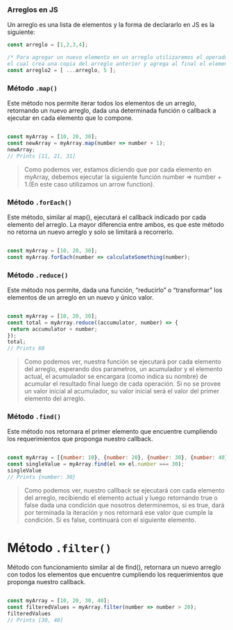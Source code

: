### Arreglos en JS

Un arreglo es una lista de elementos y la forma de declararlo en JS es la siguiente:

```javascript
const arreglo = [1,2,3,4];

/* Para agregar un nuevo elemento en un arreglo utilizaremos el operador spread
el cual crea una copia del arreglo anterior y agrega al final el elemento que coloques. */
const arreglo2 = [ ...arreglo, 5 ];

```

### Método `.map()`

Este método nos permite iterar todos los elementos de un arreglo, retornando un nuevo arreglo,
dada una determinada función o callback a ejecutar en cada elemento que lo compone.

```javascript

const myArray = [10, 20, 30];
const newArray = myArray.map(number => number + 1);
newArray;
// Prints [11, 21, 31]
```

> Como podemos ver, estamos diciendo que por cada elemento en myArray, debemos ejecutar la siguiente función number => number + 1.(En este caso utilizamos un arrow function).


### Método `.forEach()`

Este método, similar al map(), ejecutará el callback indicado por cada elemento del arreglo.
La mayor diferencia entre ambos, es que este método no retorna un nuevo arreglo y solo se limitará a recorrerlo.

```javascript

const myArray = [10, 20, 30];
const myArray.forEach(number => calculateSomething(number);
```

### Método `.reduce()`

Este método nos permite, dada una función, “reducirlo” o “transformar” los elementos de un arreglo en un nuevo y único valor.

```javascript

const myArray = [10, 20, 30];
const total = myArray.reduce((accumulator, number) => {
 return accumulator + number;
});
total;
// Prints 60
```

> Como podemos ver, nuestra función se ejecutará por cada elemento del arreglo, esperando dos parametros,
un acumulador y el elemento actual, el acumulador se encargara (como indica su nombre) de acumular el resultado final
luego de cada operación. Si no se provee un valor inicial al acumulador,
su valor inicial será el valor del primer elemento del arreglo.

### Método `.find()`

Este método nos retornara el primer elemento que encuentre cumpliendo los requerimientos que proponga nuestro callback.

```javascript

const myArray = [{number: 10}, {number: 20}, {number: 30}, {number: 40}];
const singleValue = myArray.find(el => el.number === 30);
singleValue
// Prints {number: 30}
```

> Como podemos ver, nuestro callback se ejecutará con cada elemento del arreglo, recibiendo 
el elemento actual y luego retornando true o false dada una condición que nosotros determinemos, 
si es true, dará por terminada la iteración y nos retornará ese valor que cumple la condición. Si es false, 
continuará con el siguiente elemento.

# Método `.filter()`

Método con funcionamiento similar al de find(), retornara un nuevo arreglo con todos los elementos
que encuentre cumpliendo los requerimientos que proponga nuestro callback.

~~~javascript

const myArray = [10, 20, 30, 40];
const filteredValues = myArray.filter(number => number > 20);
filteredValues
// Prints [30, 40]
~~~